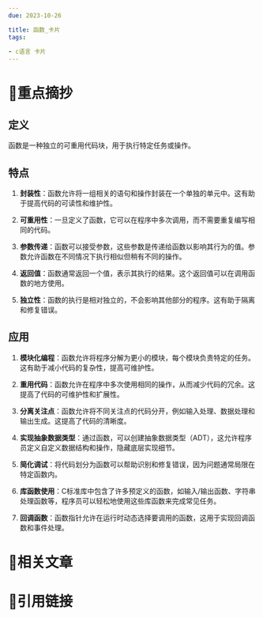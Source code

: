 ```yaml
---
due: 2023-10-26 

title: 函数_卡片
tags:
 
- c语言 卡片
---
```

# 🍎重点摘抄
## 定义
函数是一种独立的可重用代码块，用于执行特定任务或操作。

## 特点
1. **封装性**：函数允许将一组相关的语句和操作封装在一个单独的单元中。这有助于提高代码的可读性和维护性。
    
2. **可重用性**：一旦定义了函数，它可以在程序中多次调用，而不需要重复编写相同的代码。
    
3. **参数传递**：函数可以接受参数，这些参数是传递给函数以影响其行为的值。参数允许函数在不同情况下执行相似但稍有不同的操作。
    
4. **返回值**：函数通常返回一个值，表示其执行的结果。这个返回值可以在调用函数的地方使用。
    
5. **独立性**：函数的执行是相对独立的，不会影响其他部分的程序。这有助于隔离和修复错误。

## 应用
1. **模块化编程**：函数允许将程序分解为更小的模块，每个模块负责特定的任务。这有助于减小代码的复杂性，提高可维护性。
    
2. **重用代码**：函数允许在程序中多次使用相同的操作，从而减少代码的冗余。这提高了代码的可维护性和扩展性。
    
3. **分离关注点**：函数允许将不同关注点的代码分开，例如输入处理、数据处理和输出生成。这提高了代码的清晰度。
    
4. **实现抽象数据类型**：通过函数，可以创建抽象数据类型（ADT），这允许程序员定义自定义数据结构和操作，隐藏底层实现细节。
    
5. **简化调试**：将代码划分为函数可以帮助识别和修复错误，因为问题通常局限在特定函数内。
    
6. **库函数使用**：C标准库中包含了许多预定义的函数，如输入/输出函数、字符串处理函数等，程序员可以轻松地使用这些库函数来完成常见任务。
    
7. **回调函数**：函数指针允许在运行时动态选择要调用的函数，这用于实现回调函数和事件处理。
# 📒相关文章




# 🍏引用链接

